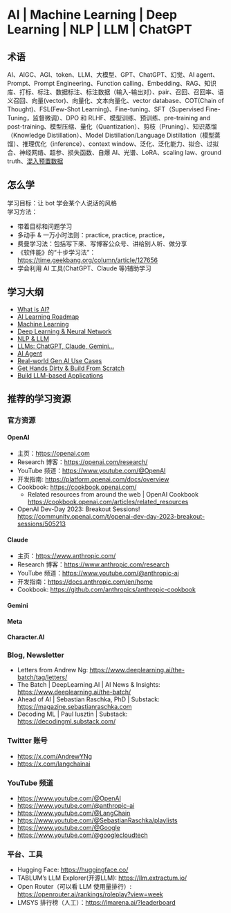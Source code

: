 # AI | Machine Learning | Deep Learning | NLP | LLM | ChatGPT

## 术语
AI、AIGC、AGI、token、LLM、大模型、GPT、ChatGPT、幻觉、AI agent、Prompt、Prompt Engineering、Function calling、Embedding、RAG、知识库、打标、标注、数据标注、标注数据（输入-输出对）、pair、召回、召回率、语义召回、向量(vector)、向量化、文本向量化、vector database、COT(Chain of Thought)、FSL(Few-Shot Learning)、Fine-tuning、SFT（Supervised Fine-Tuning，监督微调）、DPO 和 RLHF、模型训练、预训练、pre-training and post-training、模型压缩、量化（Quantization）、剪枝（Pruning）、知识蒸馏（Knowledge Distillation）、Model Distillation/Language Distillation（模型蒸馏）、推理优化（inference）、context window、泛化、泛化能力、拟合、过拟合、神经网络、超参、损失函数、自爆 AI、光谱、LoRA、scaling law、ground truth、[混入预置数据](https://www.volcengine.com/docs/82379/1221664#%E6%98%AF%E5%90%A6%E6%B7%B7%E5%85%A5%E9%A2%84%E7%BD%AE%E6%95%B0%E6%8D%AE)


## 怎么学 
学习目标：让 bot 学会某个人说话的风格  
学习方法：
- 带着目标和问题学习
- 多动手 & 一万小时法则：practice, practice, practice，
- 费曼学习法：包括写下来、写博客公众号、讲给别人听、做分享
- 《软件能》的“十步学习法”：https://time.geekbang.org/column/article/127656
- 学会利用 AI 工具(ChatGPT、Claude 等)辅助学习


## 学习大纲
- [What is AI?](https://github.com/ShannonChenCHN/AIOdyssey/issues/1)
- [AI Learning Roadmap](https://github.com/ShannonChenCHN/AIOdyssey/issues/7)
- [Machine Learning](https://github.com/ShannonChenCHN/AIOdyssey/issues/2)
- [Deep Learning & Neural Network](https://github.com/ShannonChenCHN/AIOdyssey/issues/3)
- [NLP & LLM](https://github.com/ShannonChenCHN/AIOdyssey/issues/4)
- [LLMs: ChatGPT, Claude, Gemini...](https://github.com/ShannonChenCHN/AIOdyssey/issues/5)
- [AI Agent](https://github.com/ShannonChenCHN/AIOdyssey/issues/6)
- [Real-world Gen AI Use Cases](https://github.com/ShannonChenCHN/AIOdyssey/issues/8)
- [Get Hands Dirty & Build From Scratch](https://github.com/ShannonChenCHN/AIOdyssey/issues/9)
- [Build LLM-based Applications](https://github.com/ShannonChenCHN/AIOdyssey/issues/10)


## 推荐的学习资源

### 官方资源
#### OpenAI
- 主页：https://openai.com
- Research 博客：https://openai.com/research/
- YouTube 频道：https://www.youtube.com/@OpenAI
- 开发指南: https://platform.openai.com/docs/overview 
- Cookbook: https://cookbook.openai.com/ 
  - Related resources from around the web | OpenAI Cookbook https://cookbook.openai.com/articles/related_resources
- OpenAI Dev-Day 2023: Breakout Sessions! https://community.openai.com/t/openai-dev-day-2023-breakout-sessions/505213

#### Claude
- 主页：https://www.anthropic.com/
- Research 博客：https://www.anthropic.com/research
- YouTube 频道：https://www.youtube.com/@anthropic-ai
- 开发指南：https://docs.anthropic.com/en/home
- Cookbook: https://github.com/anthropics/anthropic-cookbook

#### Gemini

#### Meta

#### Character.AI


### Blog, Newsletter
- Letters from Andrew Ng: https://www.deeplearning.ai/the-batch/tag/letters/
- The Batch | DeepLearning.AI | AI News & Insights: https://www.deeplearning.ai/the-batch/
- Ahead of AI | Sebastian Raschka, PhD | Substack: https://magazine.sebastianraschka.com
- Decoding ML | Paul Iusztin | Substack: https://decodingml.substack.com/

### Twitter 账号
- https://x.com/AndrewYNg
- https://x.com/langchainai

### YouTube 频道
- https://www.youtube.com/@OpenAI
- https://www.youtube.com/@anthropic-ai
- https://www.youtube.com/@LangChain
- https://www.youtube.com/@SebastianRaschka/playlists
- https://www.youtube.com/@Google
- https://www.youtube.com/@googlecloudtech

### 平台、工具
- Hugging Face: https://huggingface.co/
- TABLUM’s LLM Explorer(开源LLM): https://llm.extractum.io/
- Open Router（可以看 LLM 使用量排行）: https://openrouter.ai/rankings/roleplay?view=week
- LMSYS 排行榜（人工）：https://lmarena.ai/?leaderboard



